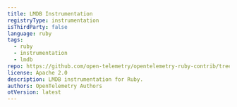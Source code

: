 ```yaml
---
title: LMDB Instrumentation
registryType: instrumentation
isThirdParty: false
language: ruby
tags:
  - ruby
  - instrumentation
  - lmdb
repo: https://github.com/open-telemetry/opentelemetry-ruby-contrib/tree/main/instrumentation/lmdb
license: Apache 2.0
description: LMDB instrumentation for Ruby.
authors: OpenTelemetry Authors
otVersion: latest
---
```

